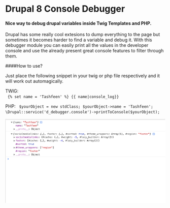 # Drupal 8 Console Debugger

#### Nice way to debug drupal variables inside Twig Templates and PHP.

Drupal has some really cool extesions to dump everything to the page but sometimes it becomes harder to find a variable 
and debug it. With this debugger module you can easily print all the values in the developer console and use the already
 present great console features to filter through them.  

####How to use?

Just place the following snippet in your twig or php file respectively and it will work out automagically.

TWIG:  
<code>
  {% set name = 'Tashfeen' %}
  {{ name|console_log}}
</code>

PHP:
<code>
  $yourObject = new stdClass;
  $yourObject->name = 'Tashfeen';
  \Drupal::service('d_debugger.console')->printToConsole($yourObject);
</code>

![Screenshot](readme.png)
